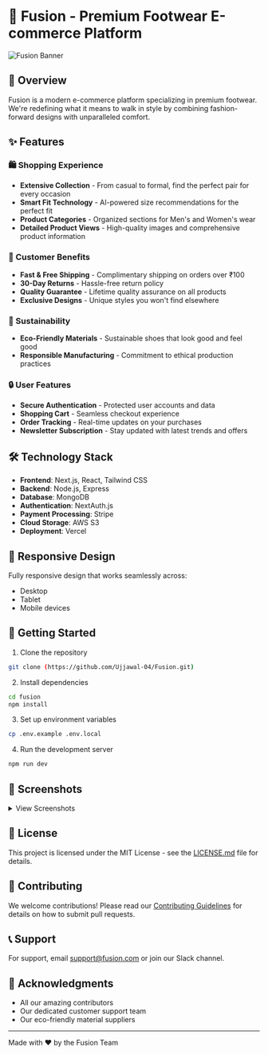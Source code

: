 # 🚀 Fusion - Premium Footwear E-commerce Platform

![Fusion Banner](/public/images/fusion-banner.png)

## 🌟 Overview

Fusion is a modern e-commerce platform specializing in premium footwear. We're redefining what it means to walk in style by combining fashion-forward designs with unparalleled comfort.

## ✨ Features

### 🛍️ Shopping Experience
- **Extensive Collection** - From casual to formal, find the perfect pair for every occasion
- **Smart Fit Technology** - AI-powered size recommendations for the perfect fit
- **Product Categories** - Organized sections for Men's and Women's wear
- **Detailed Product Views** - High-quality images and comprehensive product information

### 💫 Customer Benefits
- **Fast & Free Shipping** - Complimentary shipping on orders over ₹100
- **30-Day Returns** - Hassle-free return policy
- **Quality Guarantee** - Lifetime quality assurance on all products
- **Exclusive Designs** - Unique styles you won't find elsewhere

### 🌱 Sustainability
- **Eco-Friendly Materials** - Sustainable shoes that look good and feel good
- **Responsible Manufacturing** - Commitment to ethical production practices

### 🔒 User Features
- **Secure Authentication** - Protected user accounts and data
- **Shopping Cart** - Seamless checkout experience
- **Order Tracking** - Real-time updates on your purchases
- **Newsletter Subscription** - Stay updated with latest trends and offers

## 🛠️ Technology Stack

- **Frontend**: Next.js, React, Tailwind CSS
- **Backend**: Node.js, Express
- **Database**: MongoDB
- **Authentication**: NextAuth.js
- **Payment Processing**: Stripe
- **Cloud Storage**: AWS S3
- **Deployment**: Vercel

## 📱 Responsive Design

Fully responsive design that works seamlessly across:
- Desktop
- Tablet
- Mobile devices

## 🚀 Getting Started

1. Clone the repository
```bash
git clone (https://github.com/Ujjawal-04/Fusion.git)
```

2. Install dependencies
```bash
cd fusion
npm install
```

3. Set up environment variables
```bash
cp .env.example .env.local
```

4. Run the development server
```bash
npm run dev
```

## 📸 Screenshots

<details>
<summary>View Screenshots</summary>

### Homepage
![Homepage](/screenshots/homepage.png)

### Product Catalog
![Product Catalog](/screenshots/catalog.png)

### Shopping Cart
![Shopping Cart](/screenshots/cart.png)

</details>

## 📄 License

This project is licensed under the MIT License - see the [LICENSE.md](LICENSE.md) file for details.

## 👥 Contributing

We welcome contributions! Please read our [Contributing Guidelines](CONTRIBUTING.md) for details on how to submit pull requests.

## 📞 Support

For support, email support@fusion.com or join our Slack channel.

## 🙏 Acknowledgments

- All our amazing contributors
- Our dedicated customer support team
- Our eco-friendly material suppliers

---

Made with ❤️ by the Fusion Team
